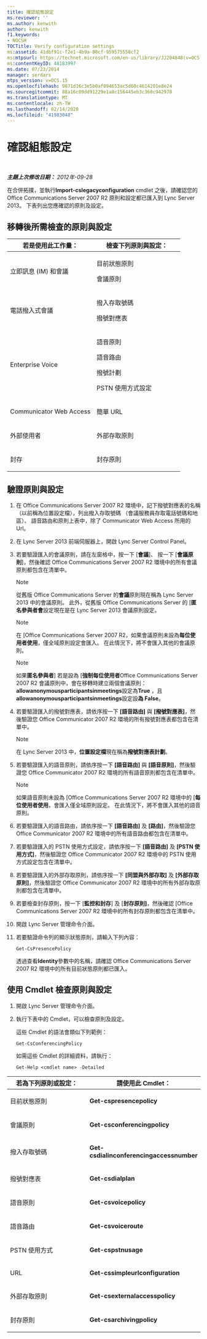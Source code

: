 ```yaml
---
title: 確認組態設定
ms.reviewer: ''
ms.author: kenwith
author: kenwith
f1.keywords:
- NOCSH
TOCTitle: Verify configuration settings
ms:assetid: 41dbf91c-f2e1-4b9a-88cf-959575558cf2
ms:mtpsurl: https://technet.microsoft.com/en-us/library/JJ204848(v=OCS.15)
ms:contentKeyID: 48183997
ms.date: 07/23/2014
manager: serdars
mtps_version: v=OCS.15
ms.openlocfilehash: 9871d16c3e5b0af894653ac5d60c4614201e8e24
ms.sourcegitcommit: 88a16c09dd91229e1a8c156445eb3c360c942978
ms.translationtype: MT
ms.contentlocale: zh-TW
ms.lasthandoff: 02/14/2020
ms.locfileid: "41983048"
---
```

<div data-xmlns="http://www.w3.org/1999/xhtml">

<div class="topic" data-xmlns="http://www.w3.org/1999/xhtml" data-msxsl="urn:schemas-microsoft-com:xslt" data-cs="http://msdn.microsoft.com/">

<div data-asp="http://msdn2.microsoft.com/asp">

# <a name="verify-configuration-settings"></a>確認組態設定

</div>

<div id="mainSection">

<div id="mainBody">

<span> </span>

_**主題上次修改日期：** 2012年-09-28_

在合併拓撲，並執行**Import-cslegacyconfiguration** cmdlet 之後，請確認您的 Office Communications Server 2007 R2 原則和設定都已匯入到 Lync Server 2013。 下表列出您應確認的原則及設定。

<div>

## <a name="policies-and-settings-to-verify-after-migration"></a>移轉後所需檢查的原則與設定


<table>
<colgroup>
<col style="width: 50%" />
<col style="width: 50%" />
</colgroup>
<thead>
<tr class="header">
<th>若是使用此工作量：</th>
<th>檢查下列原則與設定：</th>
</tr>
</thead>
<tbody>
<tr class="odd">
<td><p>立即訊息 (IM) 和會議</p></td>
<td><p>目前狀態原則</p>
<p>會議原則</p></td>
</tr>
<tr class="even">
<td><p>電話撥入式會議</p></td>
<td><p>撥入存取號碼</p>
<p>撥號對應表</p></td>
</tr>
<tr class="odd">
<td><p>Enterprise Voice</p></td>
<td><p>語音原則</p>
<p>語音路由</p>
<p>撥號計劃</p>
<p>PSTN 使用方式設定</p></td>
</tr>
<tr class="even">
<td><p>Communicator Web Access</p></td>
<td><p>簡單 URL</p></td>
</tr>
<tr class="odd">
<td><p>外部使用者</p></td>
<td><p>外部存取原則</p></td>
</tr>
<tr class="even">
<td><p>封存</p></td>
<td><p>封存原則</p></td>
</tr>
</tbody>
</table>


</div>

<div>

## <a name="to-verify-policies-and-settings"></a>驗證原則與設定

1.  在 Office Communications Server 2007 R2 環境中，記下撥號對應表的名稱 （以前稱為位置設定檔），列出撥入存取號碼 （會議服務員存取電話號碼和地區）、 語音路由和原則上表中，除了 Communicator Web Access 所用的 Url。

2.  在 Lync Server 2013 前端伺服器上，開啟 Lync Server Control Panel。

3.  若要驗證匯入的會議原則，請在左窗格中，按一下 [**會議**]、 按一下 [**會議原則**]，然後確認 Office Communications Server 2007 R2 環境中的所有會議原則都包含在清單中。
    
    <div>
    

    > [!NOTE]  
    > 從舊版 Office Communications Server 的<STRONG>會議</STRONG>原則現在稱為 Lync Server 2013 中的會議原則。 此外，從舊版 Office Communications Server 的 [<STRONG>匿名參與者會</STRONG>設定現在是在 Lync Server 2013 會議原則設定。

    
    </div>
    
    <div>
    

    > [!NOTE]  
    > 在 [Office Communications Server 2007 R2，如果會議原則未設為<STRONG>每位使用者使用</STRONG>，僅全域原則設定會匯入。 在此情況下，將不會匯入其他的會議原則。

    
    </div>
    
    <div>
    

    > [!NOTE]  
    > 如果<STRONG>匿名參與者</STRONG>] 若是設為 [<STRONG>強制每位使用者</STRONG>Office Communications Server 2007 R2 會議原則中，會在移轉時建立兩個會議原則： <STRONG>allowanonymousparticipantsinmeetings</STRONG>設定為<STRONG>True</STRONG> ，且<STRONG>allowanonymousparticipantsinmeetings</STRONG>設定設<STRONG>為 False</STRONG>。

    
    </div>

4.  若要驗證匯入的撥號對應表，請依序按一下 **[語音路由]** 與 **[撥號對應表]**，然後驗證您 Office Communicator 2007 R2 環境的所有撥號對應表都包含在清單中。
    
    <div>
    

    > [!NOTE]  
    > 在 Lync Server 2013 中，<STRONG>位置設定檔</STRONG>現在稱為<STRONG>撥號對應表計劃</STRONG>。

    
    </div>

5.  若要驗證匯入的語音原則，請依序按一下 **[語音路由]** 與 **[語音原則]**，然後驗證您 Office Communicator 2007 R2 環境的所有語音原則都包含在清單中。
    
    <div>
    

    > [!NOTE]  
    > 如果語音原則未設為 [Office Communications Server 2007 R2 環境中的 [<STRONG>每位使用者使用</STRONG>，會匯入僅全域原則設定。 在此情況下，將不會匯入其他的語音原則。

    
    </div>

6.  若要驗證匯入的語音路由，請依序按一下 **[語音路由]** 及 **[路由]**，然後驗證您 Office Communicator 2007 R2 環境中的所有語音路由都包含在清單中。

7.  若要驗證匯入的 PSTN 使用方式設定，請依序按一下 **[語音路由]** 及 **[PSTN 使用方式]**，然後驗證您 Office Communicator 2007 R2 環境中的 PSTN 使用方式設定包含在清單中。

8.  若要驗證匯入的外部存取原則，請依序按一下 **[同盟與外部存取]** 及 **[外部存取原則]**，然後驗證您 Office Communicator 2007 R2 環境中的所有外部存取原則都包含在清單中。

9.  若要檢查封存原則，按一下 [**監控和封存**] 及 [**封存原則]**，然後確認 [Office Communications Server 2007 R2 環境中的所有封存原則都包含在清單中。

10. 開啟 Lync Server 管理命令介面。

11. 若要驗證命令列的顯示狀態原則，請輸入下列內容：
    
        Get-CsPresencePolicy
    
    透過查看**Identity**參數中的名稱，請確認 Office Communications Server 2007 R2 環境中的所有目前狀態原則都已匯入。

</div>

<div>

## <a name="to-verify-policies-and-settings-by-using-cmdlets"></a>使用 Cmdlet 檢查原則與設定

1.  開啟 Lync Server 管理命令介面。

2.  執行下表中的 Cmdlet，可以檢查原則及設定。
    
    這些 Cmdlet 的語法會類似下列範例：
    
        Get-CsConferencingPolicy
    
    如需這些 Cmdlet 的詳細資料，請執行：
    
        Get-Help <cmdlet name> -Detailed


<table>
<colgroup>
<col style="width: 50%" />
<col style="width: 50%" />
</colgroup>
<thead>
<tr class="header">
<th>若為下列原則或設定：</th>
<th>請使用此 Cmdlet：</th>
</tr>
</thead>
<tbody>
<tr class="odd">
<td><p>目前狀態原則</p></td>
<td><p><strong>Get-cspresencepolicy</strong></p></td>
</tr>
<tr class="even">
<td><p>會議原則</p></td>
<td><p><strong>Get-csconferencingpolicy</strong></p></td>
</tr>
<tr class="odd">
<td><p>撥入存取號碼</p></td>
<td><p><strong>Get-csdialinconferencingaccessnumber</strong></p></td>
</tr>
<tr class="even">
<td><p>撥號對應表</p></td>
<td><p><strong>Get-csdialplan</strong></p></td>
</tr>
<tr class="odd">
<td><p>語音原則</p></td>
<td><p><strong>Get-csvoicepolicy</strong></p></td>
</tr>
<tr class="even">
<td><p>語音路由</p></td>
<td><p><strong>Get-csvoiceroute</strong></p></td>
</tr>
<tr class="odd">
<td><p>PSTN 使用方式</p></td>
<td><p><strong>Get-cspstnusage</strong></p></td>
</tr>
<tr class="even">
<td><p>URL</p></td>
<td><p><strong>Get-cssimpleurlconfiguration</strong></p></td>
</tr>
<tr class="odd">
<td><p>外部存取原則</p></td>
<td><p><strong>Get-csexternalaccesspolicy</strong></p></td>
</tr>
<tr class="even">
<td><p>封存原則</p></td>
<td><p><strong>Get-csarchivingpolicy</strong></p></td>
</tr>
</tbody>
</table>


</div>

</div>

<span> </span>

</div>

</div>

</div>

